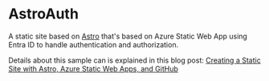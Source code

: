 # AstroAuth

 A static site based on [Astro](https://astro.build) that's based on Azure Static Web App using Entra ID to handle authentication and authorization.

 Details about this sample can is explained in this blog post: [Creating a Static Site with Astro, Azure Static Web Apps, and GitHub](https://agramont.net/blog/create-static-site-astro-azure-ssg/)
 